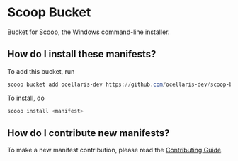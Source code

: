 # Scoop Bucket

<!-- Uncomment the following line after replacing placeholders -->
<!-- [![Tests](https://github.com/ocellaris-dev/scoop-bucket/actions/workflows/ci.yml/badge.svg)](https://github.com/ocellaris-dev/scoop-bucket/actions/workflows/ci.yml) [![Excavator](https://github.com/ocellaris-dev/scoop-bucket/actions/workflows/excavator.yml/badge.svg)](https://github.com/ocellaris-dev/scoop-bucket/actions/workflows/excavator.yml) -->

Bucket for [Scoop](https://scoop.sh), the Windows command-line installer.

How do I install these manifests?
---------------------------------

To add this bucket, run
```powershell
scoop bucket add ocellaris-dev https://github.com/ocellaris-dev/scoop-bucket
```
To install, do
```powershell
scoop install <manifest>
```

How do I contribute new manifests?
----------------------------------

To make a new manifest contribution, please read the [Contributing Guide](https://github.com/ScoopInstaller/.github/blob/main/.github/CONTRIBUTING.md).
